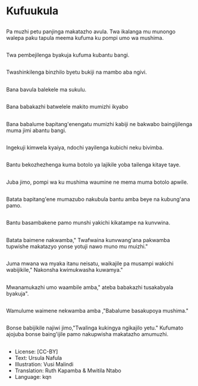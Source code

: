 # Kufuukula

##
Pa muzhi petu panjinga makatazho avula. Twa ikalanga mu munongo walepa paku tapula meema kufuma ku pompi umo wa mushima.

##
Twa pembejilenga byakuja kufuma kubantu bangi.

##
Twashinkilenga binzhilo byetu bukiji na mambo aba ngivi.

##
Bana bavula balekele ma sukulu.

##
Bana babakazhi batwelele makito mumizhi ikyabo

##
Bana babalume bapitang'enengatu mumizhi kabiji ne bakwabo baingijilenga muma jimi abantu bangi.

##
Ingekuji kimwela kyaiya, ndochi yayilenga kubichi neku bivimba.

##
Bantu bekozhezhenga kuma botolo ya lajikile yoba tailenga kitaye taye.

##
Juba jimo, pompi wa ku mushima waumine ne mema muma botolo apwile.

##
Batata bapitang'ene mumazubo nakubula bantu amba beye na kubung'ana pamo.

##
Bantu basambakene pamo munshi yakichi kikatampe na kunvwina.

##
Batata baimene nakwamba," Twafwaina kunvwang'ana pakwamba tupwishe makatazyo yonse yotuji nawo muno mu muizhi."

##
Juma mwana wa myaka itanu neisatu, waikajile pa musampi wakichi wabijikile," Nakonsha kwimukwasha kuwamya."

##
Mwanamukazhi umo waambile amba," ateba babakazhi tusakabyala byakuja".

##
Wamulume waimene nekwamba amba ,"Babalume basakupoya mushima."

##
Bonse babijikile najiwi jimo,"Twalinga kukingya ngikajilo yetu." Kufumato ajojuba bonse baing'ijile pamo nakupwisha makatazho amumuzhi.

##
* License: [CC-BY]
* Text: Ursula Nafula
* Illustration: Vusi Malindi
* Translation: Ruth Kapamba & Mwitila Ntabo
* Language: kqn
